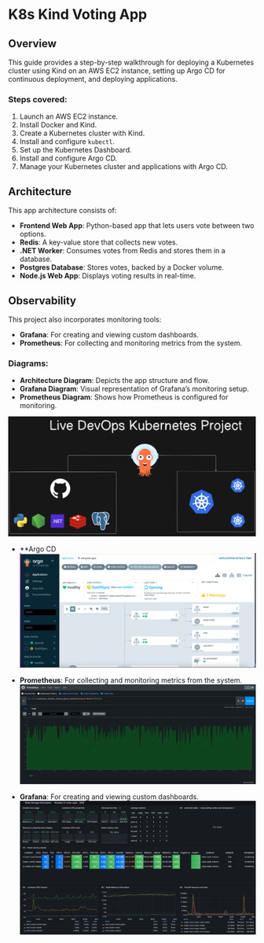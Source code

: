 # K8s Kind Voting App

## Overview
This guide provides a step-by-step walkthrough for deploying a Kubernetes cluster using Kind on an AWS EC2 instance, setting up Argo CD for continuous deployment, and deploying applications.

### Steps covered:
1. Launch an AWS EC2 instance.
2. Install Docker and Kind.
3. Create a Kubernetes cluster with Kind.
4. Install and configure `kubectl`.
5. Set up the Kubernetes Dashboard.
6. Install and configure Argo CD.
7. Manage your Kubernetes cluster and applications with Argo CD.

## Architecture
This app architecture consists of:

- **Frontend Web App**: Python-based app that lets users vote between two options.
- **Redis**: A key-value store that collects new votes.
- **.NET Worker**: Consumes votes from Redis and stores them in a database.
- **Postgres Database**: Stores votes, backed by a Docker volume.
- **Node.js Web App**: Displays voting results in real-time.

## Observability
This project also incorporates monitoring tools:

- **Grafana**: For creating and viewing custom dashboards.
- **Prometheus**: For collecting and monitoring metrics from the system.

### Diagrams:
- **Architecture Diagram**: Depicts the app structure and flow.
- **Grafana Diagram**: Visual representation of Grafana’s monitoring setup.
- **Prometheus Diagram**: Shows how Prometheus is configured for monitoring.

![Architecture Diagram](k8s-kind-voting-app.png)

- **Argo CD 
![Architecture Diagram](Argo-CD.png)


- **Prometheus**: For collecting and monitoring metrics from the system.
![Architecture Diagram](prometheus.png)
- **Grafana**: For creating and viewing custom dashboards.
![Architecture Diagram](grafana.png)




